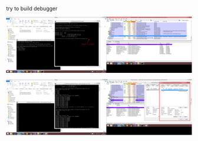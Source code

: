 try to build debugger

![dump](https://raw.githubusercontent.com/KarolDuracz/scratchpad/main/Win32/Simple_debugger/PE_1.png)


![dump](https://raw.githubusercontent.com/KarolDuracz/scratchpad/main/Win32/Simple_debugger/PE_2.png)
